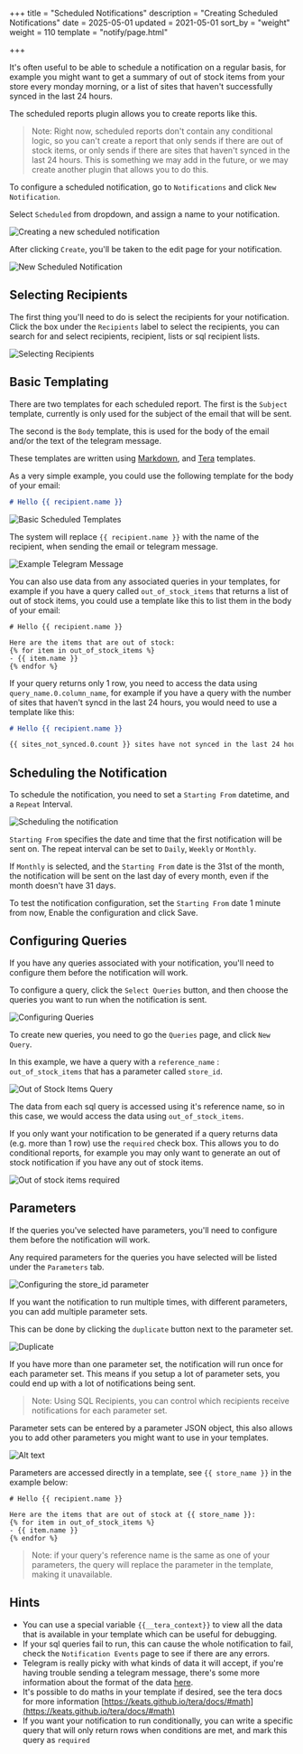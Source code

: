 +++
title = "Scheduled Notifications"
description = "Creating Scheduled Notifications"
date = 2025-05-01
updated = 2021-05-01
sort_by = "weight"
weight = 110
template = "notify/page.html"

+++

It's often useful to be able to schedule a notification on a regular basis, for example you might want to get a summary of out of stock items from your store every monday morning, or a list of sites that haven't successfully synced in the last 24 hours.

The scheduled reports plugin allows you to create reports like this.

> Note: Right now, scheduled reports don't contain any conditional logic, so you can't create a report that only sends if there are out of stock items, or only sends if there are sites that haven't synced in the last 24 hours. This is something we may add in the future, or we may create another plugin that allows you to do this.

To configure a scheduled notification, go to `Notifications` and click `New Notification`.

Select `Scheduled` from dropdown, and assign a name to your notification.

![Creating a new scheduled notification](images/image.png)

After clicking `Create`, you'll be taken to the edit page for your notification.

![New Scheduled Notification](images/image-1.png)

## Selecting Recipients

The first thing you'll need to do is select the recipients for your notification.
Click the box under the `Recipients` label to select the recipients, you can search for and select recipients, recipient, lists or sql recipient lists.

![Selecting Recipients](images/image-2.png)

## Basic Templating

There are two templates for each scheduled report.
The first is the `Subject` template, currently is only used for the subject of the email that will be sent.

The second is the `Body` template, this is used for the body of the email and/or the text of the telegram message.

These templates are written using [Markdown](https://www.markdownguide.org/basic-syntax/), and [Tera](https://keats.github.io/tera/docs/) templates.

As a very simple example, you could use the following template for the body of your email:

```markdown
# Hello {{ recipient.name }}
```

![Basic Scheduled Templates](images/image-3.png)

The system will replace `{{ recipient.name }}` with the name of the recipient, when sending the email or telegram message.

![Example Telegram Message](images/image-5.png)

You can also use data from any associated queries in your templates, for example if you have a query called `out_of_stock_items` that returns a list of out of stock items, you could use a template like this to list them in the body of your email:

```
# Hello {{ recipient.name }}

Here are the items that are out of stock:
{% for item in out_of_stock_items %}
- {{ item.name }}
{% endfor %}
```

If your query returns only 1 row, you need to access the data using `query_name.0.column_name`, for example if you have a query with the number of sites that haven't syncd in the last 24 hours, you would need to use a template like this:

```markdown
# Hello {{ recipient.name }}

{{ sites_not_synced.0.count }} sites have not synced in the last 24 hours!
```

## Scheduling the Notification

To schedule the notification, you need to set a `Starting From` datetime, and a `Repeat` Interval.

![Scheduling the notification](images/image-4.png)

`Starting From` specifies the date and time that the first notification will be sent on.
The repeat interval can be set to `Daily`, `Weekly` or `Monthly`.

If `Monthly` is selected, and the `Starting From` date is the 31st of the month, the notification will be sent on the last day of every month, even if the month doesn't have 31 days.

To test the notification configuration, set the `Starting From` date 1 minute from now, Enable the configuration and click Save.

## Configuring Queries

If you have any queries associated with your notification, you'll need to configure them before the notification will work.

To configure a query, click the `Select Queries` button, and then choose the queries you want to run when the notification is sent.

![Configuring Queries](images/image-8.png)

To create new queries, you need to go the `Queries` page, and click `New Query`. <!-- This process is described in more detail in the [Queries](/notify/queries) section. -->

In this example, we have a query with a `reference_name` : `out_of_stock_items` that has a parameter called `store_id`.

![Out of Stock Items Query](images/image-7.png)

The data from each sql query is accessed using it's reference name, so in this case, we would access the data using `out_of_stock_items`.

If you only want your notification to be generated if a query returns data (e.g. more than 1 row) use the `required` check box.
This allows you to do conditional reports, for example you may only want to generate an out of stock notification if you have any out of stock items.

![Out of stock items required](images/image-12.png)

## Parameters

If the queries you've selected have parameters, you'll need to configure them before the notification will work.

Any required parameters for the queries you have selected will be listed under the `Parameters` tab.

![Configuring the store_id parameter](images/image-9.png)

If you want the notification to run multiple times, with different parameters, you can add multiple parameter sets.

This can be done by clicking the `duplicate` button next to the parameter set.

![Duplicate](images/image-10.png)

If you have more than one parameter set, the notification will run once for each parameter set. This means if you setup a lot of parameter sets, you could end up with a lot of notifications being sent.

> Note: Using SQL Recipients, you can control which recipients receive notifications for each parameter set.

Parameter sets can be entered by a parameter JSON object, this also allows you to add other parameters you might want to use in your templates.

![Alt text](images/image-11.png)

Parameters are accessed directly in a template, see `{{ store_name }}` in the example below:

```
# Hello {{ recipient.name }}

Here are the items that are out of stock at {{ store_name }}:
{% for item in out_of_stock_items %}
- {{ item.name }}
{% endfor %}
```

> Note: if your query's reference name is the same as one of your parameters, the query will replace the parameter in the template, making it unavailable.

## Hints

- You can use a special variable `{{__tera_context}}` to view all the data that is available in your template which can be useful for debugging.
- If your sql queries fail to run, this can cause the whole notification to fail, check the `Notification Events` page to see if there are any errors.
- Telegram is really picky with what kinds of data it will accept, if you're having trouble sending a telegram message, there's some more information about the format of the data [here](https://core.telegram.org/bots/api#markdownv2-style).
- It's possible to do maths in your template if desired, see the tera docs for more information [https://keats.github.io/tera/docs/#math](https://keats.github.io/tera/docs/#math)
- If you want your notification to run conditionally, you can write a specific query that will only return rows when conditions are met, and mark this query as `required`
